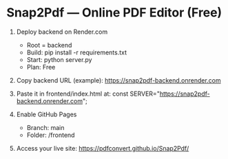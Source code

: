 # Snap2Pdf — Online PDF Editor (Free)

1. Deploy backend on Render.com
   - Root = backend
   - Build: pip install -r requirements.txt
   - Start: python server.py
   - Plan: Free

2. Copy backend URL (example):
   https://snap2pdf-backend.onrender.com

3. Paste it in frontend/index.html at:
   const SERVER="https://snap2pdf-backend.onrender.com";

4. Enable GitHub Pages
   - Branch: main
   - Folder: /frontend

5. Access your live site:
   https://pdfconvert.github.io/Snap2Pdf/
